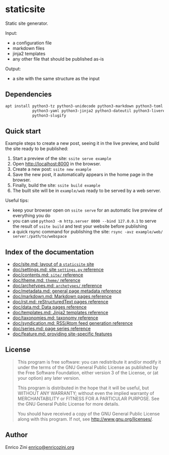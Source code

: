 # staticsite

Static site generator.

Input:

* a configuration file
* markdown files
* jinja2 templates
* any other file that should be published as-is

Output:

* a site with the same structure as the input

## Dependencies

```sh
apt install python3-tz python3-unidecode python3-markdown python3-toml \
            python3-yaml python3-jinja2 python3-dateutil python3-livereload \
            python3-slugify
```

## Quick start

Example steps to create a new post, seeing it in the live preview, and build
the site ready to be published:

1. Start a preview of the site: `ssite serve example`
2. Open <http://localhost:8000> in the browser.
3. Create a new post: `ssite new example`
4. Save the new post, it automatically appears in the home page in the browser.
5. Finally, build the site: `ssite build example`
6. The built site will be in `example/web` ready to be served by a web server.

Useful tips:

* keep your browser open on `ssite serve` for an automatic live preview of
  everything you do
* you can use `python3 -m http.server 8000 --bind 127.0.0.1` to serve the
  result of `ssite build` and test your website before publishing
* a quick rsync command for publishing the site:
  `rsync -avz example/web/ server:/path/to/webspace`


## Index of the documentation

* [doc/site.md: layout of a `staticsite` site](doc/site.md)
* [doc/settings.md: site `settings.py` reference](doc/settings.md)
* [doc/contents.md: `site/` reference](doc/contents.md)
* [doc/theme.md: `theme/` reference](doc/theme.md)
* [doc/archetypes.md: `archetypes/` reference](doc/archetypes.md)
* [doc/metadata.md: general page metadata reference](doc/metadata.md)
* [doc/markdown.md: Markdown pages reference](doc/markdown.md)
* [doc/rst.md: reStructuredText pages reference](doc/rst.md)
* [doc/data.md: Data pages reference](doc/data.md)
* [doc/templates.md: Jinja2 templates reference](doc/templates.md)
* [doc/taxonomies.md: taxonomy reference](doc/taxonomies.md)
* [doc/syndication.md: RSS/Atom feed generation reference](doc/syndication.md)
* [doc/series.md: page series reference](doc/series.md)
* [doc/feature.md: providing site-specific features](doc/feature.md)


## License

> This program is free software: you can redistribute it and/or modify
> it under the terms of the GNU General Public License as published by
> the Free Software Foundation, either version 3 of the License, or
> (at your option) any later version.
>
> This program is distributed in the hope that it will be useful,
> but WITHOUT ANY WARRANTY; without even the implied warranty of
> MERCHANTABILITY or FITNESS FOR A PARTICULAR PURPOSE.  See the
> GNU General Public License for more details.
>
> You should have received a copy of the GNU General Public License
> along with this program.  If not, see <http://www.gnu.org/licenses/>.


## Author

Enrico Zini <enrico@enricozini.org>
